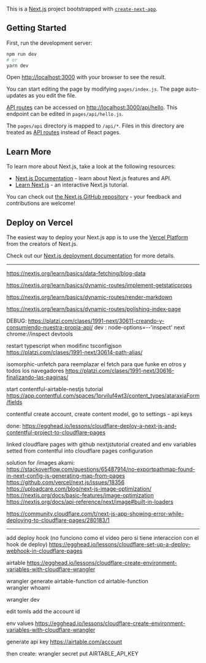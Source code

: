 This is a [Next.js](https://nextjs.org/) project bootstrapped with [`create-next-app`](https://github.com/vercel/next.js/tree/canary/packages/create-next-app).

## Getting Started

First, run the development server:

```bash
npm run dev
# or
yarn dev
```

Open [http://localhost:3000](http://localhost:3000) with your browser to see the result.

You can start editing the page by modifying `pages/index.js`. The page auto-updates as you edit the file.

[API routes](https://nextjs.org/docs/api-routes/introduction) can be accessed on [http://localhost:3000/api/hello](http://localhost:3000/api/hello). This endpoint can be edited in `pages/api/hello.js`.

The `pages/api` directory is mapped to `/api/*`. Files in this directory are treated as [API routes](https://nextjs.org/docs/api-routes/introduction) instead of React pages.

## Learn More

To learn more about Next.js, take a look at the following resources:

- [Next.js Documentation](https://nextjs.org/docs) - learn about Next.js features and API.
- [Learn Next.js](https://nextjs.org/learn) - an interactive Next.js tutorial.

You can check out [the Next.js GitHub repository](https://github.com/vercel/next.js/) - your feedback and contributions are welcome!

## Deploy on Vercel

The easiest way to deploy your Next.js app is to use the [Vercel Platform](https://vercel.com/new?utm_medium=default-template&filter=next.js&utm_source=create-next-app&utm_campaign=create-next-app-readme) from the creators of Next.js.

Check out our [Next.js deployment documentation](https://nextjs.org/docs/deployment) for more details.

________________________________________________________________

https://nextjs.org/learn/basics/data-fetching/blog-data


https://nextjs.org/learn/basics/dynamic-routes/implement-getstaticprops


https://nextjs.org/learn/basics/dynamic-routes/render-markdown

https://nextjs.org/learn/basics/dynamic-routes/polishing-index-page


DEBUG: 
https://platzi.com/clases/1991-next/30611-creando-y-consumiendo-nuestra-propia-api/
dev : node-options=--'inspect' next
chrome://inspect
devtools


restart typescript when modifinc tsconfigjson
https://platzi.com/clases/1991-next/30614-path-alias/



isomorphic-unfetch
para reemplazar el fetch para que funke en otros y todos los navegadores
https://platzi.com/clases/1991-next/30616-finalizando-las-paginas/


start contentful-airtable-nestjs tutorial
https://app.contentful.com/spaces/1prviluf4wt3/content_types/ataraxiaForm/fields

contentful create account, create content model, go to settings - api keys

done:
https://egghead.io/lessons/cloudflare-deploy-a-next-js-and-contentful-project-to-cloudflare-pages

linked cloudflare pages with github nextjstutorial created and env variables setted from contentful into cloudflare pages configuration

solution for /images akami:
https://stackoverflow.com/questions/65487914/no-exportpathmap-found-in-next-config-js-generating-map-from-pages
https://github.com/vercel/next.js/issues/18356
https://uploadcare.com/blog/next-js-image-optimization/
https://nextjs.org/docs/basic-features/image-optimization
https://nextjs.org/docs/api-reference/next/image#built-in-loaders

https://community.cloudflare.com/t/next-js-app-showing-error-while-deploying-to-cloudflare-pages/280183/1

________________________________________________


add deploy hook (no funciono como el video pero si tiene interaccion con el hook de deploy)
https://egghead.io/lessons/cloudflare-set-up-a-deploy-webhook-in-cloudflare-pages


airtable
https://egghead.io/lessons/cloudflare-create-environment-variables-with-cloudflare-wrangler

wrangler generate airtable-function
cd airtable-function  
wrangler whoami

wrangler dev

edit tomls add the account id


env values
https://egghead.io/lessons/cloudflare-create-environment-variables-with-cloudflare-wrangler

generate api key 
https://airtable.com/account

then create:
wrangler secret put AIRTABLE_API_KEY 